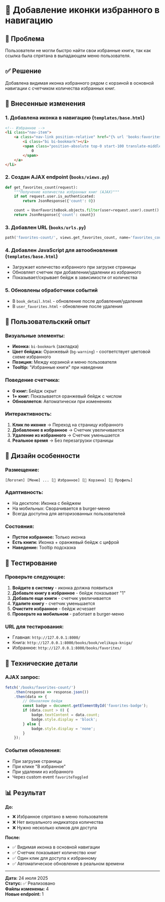 # 🔖 Добавление иконки избранного в навигацию

## 🎯 Проблема
Пользователи не могли быстро найти свои избранные книги, так как ссылка была спрятана в выпадающем меню пользователя.

## ✅ Решение
Добавлена видимая иконка избранного рядом с корзиной в основной навигации с счетчиком количества избранных книг.

## 🔧 Внесенные изменения

### 1. **Добавлена иконка в навигацию** (`templates/base.html`)
```html
<!-- Избранное -->
<li class="nav-item">
    <a class="nav-link position-relative" href="{% url 'books:favorites' %}" title="Избранные книги">
        <i class="bi bi-bookmark"></i>
        <span class="position-absolute top-0 start-100 translate-middle badge rounded-pill bg-warning" id="favorites-badge" style="display: none;">
            0
        </span>
    </a>
</li>
```

### 2. **Создан AJAX endpoint** (`books/views.py`)
```python
def get_favorites_count(request):
    """Получение количества избранных книг (AJAX)"""
    if not request.user.is_authenticated:
        return JsonResponse({'count': 0})
    
    count = UserFavoriteBook.objects.filter(user=request.user).count()
    return JsonResponse({'count': count})
```

### 3. **Добавлен URL** (`books/urls.py`)
```python
path('favorites-count/', views.get_favorites_count, name='favorites_count'),
```

### 4. **Добавлен JavaScript для автообновления** (`templates/base.html`)
- Загружает количество избранного при загрузке страницы
- Обновляет счетчик при добавлении/удалении из избранного
- Показывает/скрывает бейдж в зависимости от количества

### 5. **Обновлены обработчики событий**
- В `book_detail.html` - обновление после добавления/удаления
- В `user_favorites.html` - обновление после удаления

## 📱 **Пользовательский опыт**

### **Визуальные элементы:**
- **Иконка:** `bi-bookmark` (закладка)
- **Цвет бейджа:** Оранжевый (`bg-warning`) - соответствует цветовой схеме избранного
- **Позиция:** Между корзиной и меню пользователя
- **Tooltip:** "Избранные книги" при наведении

### **Поведение счетчика:**
- **0 книг:** Бейдж скрыт
- **1+ книг:** Показывается оранжевый бейдж с числом
- **Обновляется:** Автоматически при изменениях

### **Интерактивность:**
1. **Клик по иконке** → Переход на страницу избранного
2. **Добавление в избранное** → Счетчик увеличивается
3. **Удаление из избранного** → Счетчик уменьшается
4. **Реальное время** → Без перезагрузки страницы

## 🎨 **Дизайн особенности**

### **Размещение:**
```
[Логотип] [Меню] ... [🔖 Избранное] [🛒 Корзина] [👤 Профиль]
```

### **Адаптивность:**
- На десктопе: Иконка с бейджем
- На мобильных: Сворачивается в burger-меню
- Всегда доступна для авторизованных пользователей

### **Состояния:**
- **Пустое избранное:** Только иконка
- **Есть книги:** Иконка + оранжевый бейдж с цифрой
- **Наведение:** Tooltip подсказка

## 🧪 **Тестирование**

### **Проверьте следующее:**
1. **Войдите в систему** - иконка должна появиться
2. **Добавьте книгу в избранное** - бейдж показывает "1"
3. **Добавьте еще книги** - счетчик увеличивается
4. **Удалите книгу** - счетчик уменьшается
5. **Очистите избранное** - бейдж исчезает
6. **Проверьте на мобильном** - работает в burger-меню

### **URL для тестирования:**
- Главная: `http://127.0.0.1:8000/`
- Книга: `http://127.0.0.1:8000/books/book/velikaya-kniga/`
- Избранное: `http://127.0.0.1:8000/books/favorites/`

## 🔄 **Технические детали**

### **AJAX запрос:**
```javascript
fetch('/books/favorites-count/')
    .then(response => response.json())
    .then(data => {
        // Обновляем бейдж
        const badge = document.getElementById('favorites-badge');
        if (data.count > 0) {
            badge.textContent = data.count;
            badge.style.display = 'block';
        } else {
            badge.style.display = 'none';
        }
    });
```

### **События обновления:**
- При загрузке страницы
- При клике "В избранное"
- При удалении из избранного
- Через custom event `favoriteToggled`

## 📊 **Результат**

**До:**
- ❌ Избранное спрятано в меню пользователя
- ❌ Нет визуального индикатора количества
- ❌ Нужно несколько кликов для доступа

**После:**
- ✅ Видимая иконка в основной навигации
- ✅ Счетчик показывает количество книг
- ✅ Один клик для доступа к избранному
- ✅ Автоматическое обновление в реальном времени

---

**Дата:** 24 июля 2025  
**Статус:** ✅ Реализовано  
**Файлы изменены:** 4  
**Новые endpoint:** 1
